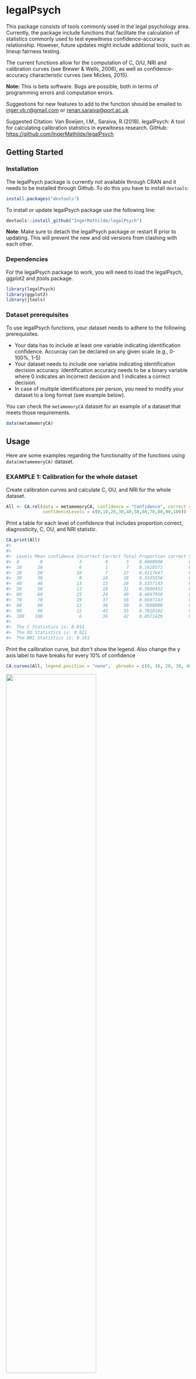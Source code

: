 
<!-- README.md is generated from README.Rmd. Please edit that file -->
legalPsych
==========

This package consists of tools commonly used in the legal psychology area. Currently, the package include functions that facilitate the calculation of statistics commonly used to test eyewitness confidence-accuracy relationship. However, future updates might include additional tools, such as lineup fairness testing.

The current functions allow for the computation of C, O/U, NRI and calibration curves (see Brewer & Wells, 2006), as well as confidence-accuracy characteristic curves (see Mickes, 2015).

**Note:** This is beta software. Bugs are possible, both in terms of programming errors and computation errors.

Suggestions for new features to add to the function should be emailed to <inger.vb.r@gmail.com> or <renan.saraiva@port.ac.uk>

Suggested Citation: Van Boeijen, I.M., Saraiva, R.(2018). legalPsych: A tool for calculating calibration statistics in eyewitness research. GitHub: <https://github.com/IngerMathilde/legalPsych>

Getting Started
---------------

### Installation

The legalPsych package is currently not available through CRAN and it needs to be installed through Github. To do this you have to install `devtools`:

``` r
install.packages("devtools")
```

To install or update legalPsych package use the following line:

``` r
devtools::install_github("IngerMathilde/legalPsych")
```

**Note**: Make sure to detach the legalPsych package or restart R prior to updating. This will prevent the new and old versions from clashing with each other.

### Dependencies

For the legalPsych package to work, you will need to load the legalPsych, ggplot2 and jtools package.

``` r
library(legalPsych)
library(ggplot2)
library(jtools)
```

### Dataset prerequisites

To use legalPsych functions, your dataset needs to adhere to the following prerequisites.

-   Your data has to include at least one variable indicating identification confidence. Accurcay can be declared on any given scale (e.g., 0-100%, 1-5)
-   Your dataset needs to include one variable indicating identification decision accuracy. Identification accuracy needs to be a binary variable where 0 indicates an incorrect decision and 1 indicates a correct decision.
-   In case of multiple identifications per person, you need to modify your dataset to a long format (see example below).

You can check the `metamemoryCA` dataset for an example of a dataset that meets those requirements.

``` r
data(metamemoryCA)
```

Usage
-----

Here are some examples regarding the functionality of the functions using `data(metamemoryCA)` dataset.

### EXAMPLE 1: Calibration for the whole dataset

Create calibration curves and calculate C, OU, and NRI for the whole dataset.

``` r
All <- CA.rel(data = metamemoryCA, confidence = "Confidence", correct = "ChoiceCorrect", test = "CAL", 
              confidenceLevels = c(0,10,20,30,40,50,60,70,80,90,100))
```

Print a table for each level of confidence that includes proportion correct, diagnosticity, C, OU, and NRI statistic.

``` r
CA.print(All)
#> 
#>   
#>  Levels Mean confidence Incorrect Correct Total Proportion correct SE         D        
#>  0        0              3         0       3    0.0000000          0.00000000 0.0000000
#>  10      10              6         1       7    0.1428571          0.13226001 0.1666667
#>  20      20             10         7      17    0.4117647          0.11936462 0.7000000
#>  30      30              8        10      18    0.5555556          0.11712139 1.2500000
#>  40      40             13        15      28    0.5357143          0.09424976 1.1538462
#>  50      50             13        18      31    0.5806452          0.08862687 1.3846154
#>  60      60             25        24      49    0.4897959          0.07141370 0.9600000
#>  70      70             19        37      56    0.6607143          0.06326968 1.9473684
#>  80      80             12        38      50    0.7600000          0.06039868 3.1666667
#>  90      90             12        43      55    0.7818182          0.05569046 3.5833333
#>  100    100              6        36      42    0.8571429          0.05399492 6.0000000
#> 
#>  The C Statistics is: 0.014
#>  The OU Statistics is: 0.021
#>  The NRI Statistics is: 0.161
```

Print the calibration curve, but don't show the legend. Also change the y axis label to have breaks for every 10% of confidence

``` r
CA.curves(All, legend.position = "none",  ybreaks = c(0, 10, 20, 30, 40, 50, 60, 70, 80, 90, 100)) 
```

<img src="man/figures/README-EX1 CA.curves-1.png" width="70%" />

### EXAMPLE 2: Compare choosers vs. nonchoosers with collapsed confidence groups and Jackknife SE.

To compare calibration scores for choosers vs. nonchoosers, the `var` argument in the `CA.rel()` function needs to be defined as "ChoiceChooser". "ChoiceChooser" is the binary numberic variable in the data set that defines whether or not someone is a chooser (0 = incorrect, 1= correct).

In order to collapse certain confidence levels (e.g., group together the 0, 10, 20 confidence levels), the `confidenceLevels` argument needs to be defined as a list (e.g., `confidenceLevels = list(c(0,20),c(30,40), c(50,60), c(70,80), c(90,100)`).

To obtain jackknife SE for the C, OU, NRI statistic,`jack = T` is added to the `CA.rel()` function.

``` r
Choosers <- CA.rel(data = metamemoryCA, confidence = "Confidence", correct = "ChoiceCorrect", 
                   test = "CAL", var = "ChoiceChooser", 
                   confidenceLevels = list(c(0,20),c(30,40), c(50,60), c(70,80), c(90,100)), jack = T)
```

Create calibration curves to compare choosers and nonchoosers for all five different confidence levels.

``` r
CA.curves(Choosers)
```

![](man/figures/README-EX2%20CA.curves-1.png)

Create a table with the C, OU and NRI statistic, along with 95% CI between brackets (calculated via jackknife).

``` r
CA.table(Choosers) 
#>  var           var.levels C                 OU                   NRI               
#>  ChoiceChooser NonChooser .036 [.008, .065] -.079 [-.149, -.009] .026 [-.024, .075]
#>  ChoiceChooser Chooser    .017 [.000, .033]  .101 [ .036,  .166] .180 [ .073, .286]
```

### EXAMPLE 3: Calibration plot when disregarding lower confidence groups

When lower levels of confidence are not included in the analysis, it is important to define the minimum attainable confidence level in the `ConfMin` variable to ensure that the calibration calculations are still accurate. See the difference between `Choosers.no.low.correct` and `Choosers.no.low.incorrect` calibration tables

``` r
Choosers.no.low.correct <- CA.rel(data = metamemoryCA, confidence = "Confidence", 
                                correct = "ChoiceCorrect", test = "CAL", var = "ChoiceChooser", 
                                confidenceLevels = list(c(50,60), c(70,80), c(90,100)), 
                                jack = T, confMin = 0)

Choosers.no.low.incorrect <- CA.rel(data = metamemoryCA, confidence = "Confidence", 
                                correct = "ChoiceCorrect", test = "CAL", var = "ChoiceChooser", 
                                confidenceLevels = list(c(50,60), c(70,80), c(90,100)), jack = T)
```

Correctly calculated calibration table

``` r
CA.table(Choosers.no.low.correct)
#>  var           var.levels C                  OU                  NRI               
#>  ChoiceChooser NonChooser .009 [-.005, .024] -.012 [-.084, .059] .021 [-.028, .070]
#>  ChoiceChooser Chooser    .021 [ .000, .042]  .140 [ .066, .215] .098 [ .000, .195]
```

Incorrectly calculated calibration table

``` r
CA.table(Choosers.no.low.incorrect)
#>  var           var.levels C                 OU                   NRI               
#>  ChoiceChooser NonChooser .272 [.194, .349] -.512 [-.584, -.441] .021 [-.028, .070]
#>  ChoiceChooser Chooser    .131 [.076, .185] -.360 [-.434, -.285] .098 [ .000, .195]
```

### EXAMPLE 4: Compare high vs. low metamemory raters for choosers with adjusted variable names for output

To compare metamemory performance for choosers only it is important to first create a subset of the dataset that only includes choosers

``` r
data.ch <- subset(metamemoryCA, ChoiceChooser == "Chooser")
```

It is often that case calibration is compared between different groups (e.g., presence of weapon vs absence of weapon, or intoxicated witnesses vs sober witnesses). To compare different groups the names of the variables need to be defined as a vector in the `var` variable. In this example we are comparing calibration for individuals with high or low scores in self-rated face recognition ability and eyewitness memory ability.The `var.level` argument makes it possible to compare high with low metamemory raters, while disregarding medium raters. To change how the variable names appear in the plots you can use the var.name argument. In this example the variable name in our dataset is `Rater.EMS.Relative.Face.Recognition`, but we want to plot it as EMS Relative Face Recognition.

``` r
ch.raters <- CA.rel(data = data.ch, confidence = "Confidence", correct = "ChoiceCorrect", test = "CAL", 
                    var = c("Rater.EMS.Relative.Face.Recognition", "Rater.EMS.Eyewitness.Ability"), 
                    var.names = c("EMS Relative Face Recognition", "EMS Eyewitness Ability"), 
                    var.levels = c('Low', 'High'), 
                    confidenceLevels = list(c(0,20),c(30,40), c(50,60), c(70,80), c(90,100)), jack = T)
```

Create calibration plots, including the variable names in the legend

``` r
CA.curves(ch.raters, labelVarType = T)
```

![](man/figures/README-EX4%20CA.curves-1.png)![](man/figures/README-EX4%20CA.curves-2.png)

Create a table with the calibrations statistics for each group, including 95% CI:

``` r
CA.table(ch.raters)
#>  var                           var.levels C                  OU                  NRI               
#>  EMS Relative Face Recognition Low        .005 [-.011, .020]  .036 [-.064, .137] .244 [ .059, .429]
#>  EMS Relative Face Recognition High       .056 [ .007, .105]  .192 [ .086, .299] .247 [-.004, .499]
#>  EMS Eyewitness Ability        Low        .002 [-.009, .013] -.018 [-.115, .078] .318 [ .100, .535]
#>  EMS Eyewitness Ability        High       .078 [ .026, .131]  .247 [ .149, .345] .328 [ .040, .615]
```

Create a 95% CI plot for the calibration statistics to make it easier to inspect overlapping CI:

``` r
CA.plotCI(ch.raters)
```

![](man/figures/README-EX4%20CA.plotCI-1.png)![](man/figures/README-EX4%20CA.plotCI-2.png)![](man/figures/README-EX4%20CA.plotCI-3.png)

### EXAMPLE 5: CAC curves

To create CAC curves, the data-frame needs to be subsetted to only include suspect identifications. In this example we are using the subset function to create a separate dataframe including only suspect identifications.

``` r
data.CAC <- subset(metamemoryCA, ChoiceValue == "Target")
```

Since we are computing CAC analysis, our `CA.rel()` function, we need to include the argument `test = "CAC"`.

``` r
CAC.raters <- CA.rel(data = data.CAC, confidence = "Confidence", correct = "ChoiceCorrect", test = "CAC", 
                     var = c("Rater.EMS.Relative.Face.Recognition", "Rater.EMS.Eyewitness.Ability"), 
                     var.names = c("EMS Relative Face Recognition", "EMS Eyewitness Ability"), 
                     var.levels = c('Low', 'High'), 
                     confidenceLevels = list(c(0,60), c(70,80), c(90,100)))
```

Now we can plot CAC curves that include the variable name in the legend, positioning the legend in the right bottom corner (see `legend.position` argument). The error bars in the plot are 95% confidence intervals.

``` r
CA.curves(CAC.raters, labelVarType = T, legend.position = c(1,0), ybreaks = seq(50, 100, 10)) 
```

![](man/figures/README-EX5%20CA.curves-1.png)![](man/figures/README-EX5%20CA.curves-2.png)

Authors
-------

Inger van Boeijen           
Renan Saraiva

Licence
-------

This package is licensed under the The GNU General Public License v3.0 - see the [LICENSE](LICENSE) file for details

